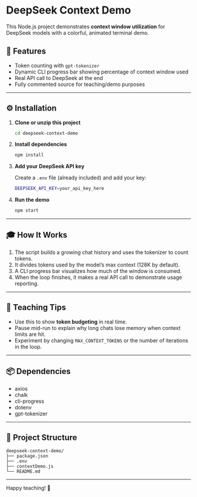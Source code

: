 # DeepSeek Context Demo

This Node.js project demonstrates **context window utilization** for DeepSeek models with a colorful, animated terminal demo.

## 🧩 Features
- Token counting with `gpt-tokenizer`
- Dynamic CLI progress bar showing percentage of context window used
- Real API call to DeepSeek at the end
- Fully commented source for teaching/demo purposes

---

## ⚙️ Installation

1. **Clone or unzip this project**

   ```bash
   cd deepseek-context-demo
   ```

2. **Install dependencies**

   ```bash
   npm install
   ```

3. **Add your DeepSeek API key**

   Create a `.env` file (already included) and add your key:

   ```bash
   DEEPSEEK_API_KEY=your_api_key_here
   ```

4. **Run the demo**

   ```bash
   npm start
   ```

---

## 🎓 How It Works

1. The script builds a growing chat history and uses the tokenizer to count tokens.
2. It divides tokens used by the model’s max context (128K by default).
3. A CLI progress bar visualizes how much of the window is consumed.
4. When the loop finishes, it makes a real API call to demonstrate usage reporting.

---

## 🧠 Teaching Tips

- Use this to show **token budgeting** in real time.
- Pause mid-run to explain why long chats lose memory when context limits are hit.
- Experiment by changing `MAX_CONTEXT_TOKENS` or the number of iterations in the loop.

---

## 📦 Dependencies

- axios
- chalk
- cli-progress
- dotenv
- gpt-tokenizer

---

## 🧰 Project Structure

```
deepseek-context-demo/
├── package.json
├── .env
├── contextDemo.js
└── README.md
```

---

Happy teaching! 🎉
